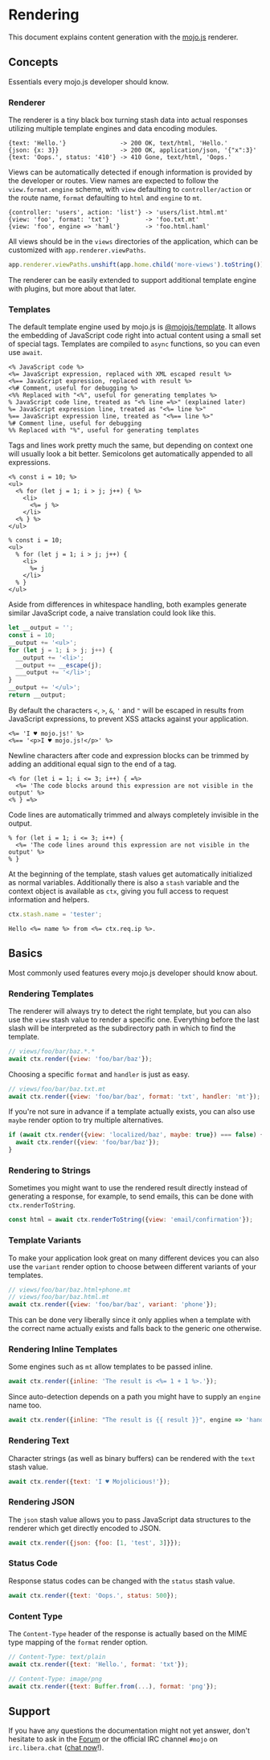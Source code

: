# Rendering

This document explains content generation with the [mojo.js](https://mojojs.org) renderer.

## Concepts

Essentials every mojo.js developer should know.

### Renderer

The renderer is a tiny black box turning stash data into actual responses utilizing multiple template engines and data
encoding modules.

```
{text: 'Hello.'}               -> 200 OK, text/html, 'Hello.'
{json: {x: 3}}                 -> 200 OK, application/json, '{"x":3}'
{text: 'Oops.', status: '410'} -> 410 Gone, text/html, 'Oops.'
```

Views can be automatically detected if enough information is provided by the developer or routes. View names are
expected to follow the `view.format.engine` scheme, with `view` defaulting to `controller/action` or the route name,
`format` defaulting to `html` and `engine` to `mt`.

```
{controller: 'users', action: 'list'} -> 'users/list.html.mt'
{view: 'foo', format: 'txt'}          -> 'foo.txt.mt'
{view: 'foo', engine => 'haml'}       -> 'foo.html.haml'
```

All views should be in the `views` directories of the application, which can be customized with
`app.renderer.viewPaths`.

```js
app.renderer.viewPaths.unshift(app.home.child('more-views').toString());
```

The renderer can be easily extended to support additional template engine with plugins, but more about that later.

### Templates

The default template engine used by mojo.js is [@mojojs/template](https://www.npmjs.com/package/@mojojs/template). It
allows the embedding of JavaScript code right into actual content using a small set of special tags. Templates are
compiled to `async` functions, so you can even use `await`.

```
<% JavaScript code %>
<%= JavaScript expression, replaced with XML escaped result %>
<%== JavaScript expression, replaced with result %>
<%# Comment, useful for debugging %>
<%% Replaced with "<%", useful for generating templates %>
% JavaScript code line, treated as "<% line =%>" (explained later)
%= JavaScript expression line, treated as "<%= line %>"
%== JavaScript expression line, treated as "<%== line %>"
%# Comment line, useful for debugging
%% Replaced with "%", useful for generating templates
```

Tags and lines work pretty much the same, but depending on context one will usually look a bit better. Semicolons get
automatically appended to all expressions.

```
<% const i = 10; %>
<ul>
  <% for (let j = 1; i > j; j++) { %>
    <li>
      <%= j %>
    </li>
  <% } %>
</ul>
```
```
% const i = 10;
<ul>
  % for (let j = 1; i > j; j++) {
    <li>
      %= j
    </li>
  % }
</ul>
```

Aside from differences in whitespace handling, both examples generate similar JavaScript code, a naive translation
could look like this.

```js
let __output = '';
const i = 10;
__output += '<ul>';
for (let j = 1; i > j; j++) {
  __output += '<li>';
  __output += __escape(j);
  ___output += '</li>';
}
__output += '</ul>';
return __output;
```

By default the characters `<`, `>`, `&`, `'` and `"` will be escaped in results from JavaScript expressions, to prevent
XSS attacks against your application.

```
<%= 'I ♥ mojo.js!' %>
<%== '<p>I ♥ mojo.js!</p>' %>
```

Newline characters after code and expression blocks can be trimmed by adding an additional equal sign to the end of a
tag.

```
<% for (let i = 1; i <= 3; i++) { =%>
  <%= 'The code blocks around this expression are not visible in the output' %>
<% } =%>
```

Code lines are automatically trimmed and always completely invisible in the output.

```
% for (let i = 1; i <= 3; i++) {
  <%= 'The code lines around this expression are not visible in the output' %>
% }
```

At the beginning of the template, stash values get automatically initialized as normal variables. Additionally there is
also a `stash` variable and the context object is available as `ctx`, giving you full access to request information and
helpers.

```js
ctx.stash.name = 'tester';
```
```
Hello <%= name %> from <%= ctx.req.ip %>.
```

## Basics

Most commonly used features every mojo.js developer should know about.

### Rendering Templates

The renderer will always try to detect the right template, but you can also use the `view` stash value to render a
specific one. Everything before the last slash will be interpreted as the subdirectory path in which to find the
template.

```js
// views/foo/bar/baz.*.*
await ctx.render({view: 'foo/bar/baz'});
```

Choosing a specific `format` and `handler` is just as easy.

```js
// views/foo/bar/baz.txt.mt
await ctx.render({view: 'foo/bar/baz', format: 'txt', handler: 'mt'});
```

If you're not sure in advance if a template actually exists, you can also use `maybe` render option to try multiple
alternatives.

```js
if (await ctx.render({view: 'localized/baz', maybe: true}) === false) {
  await ctx.render({view: 'foo/bar/baz'});
}
```

### Rendering to Strings

Sometimes you might want to use the rendered result directly instead of generating a response, for example, to send
emails, this can be done with `ctx.renderToString`.

```js
const html = await ctx.renderToString({view: 'email/confirmation'});
```

### Template Variants

To make your application look great on many different devices you can also use the `variant` render option to choose
between different variants of your templates.

```js
// views/foo/bar/baz.html+phone.mt
// views/foo/bar/baz.html.mt
await ctx.render({view: 'foo/bar/baz', variant: 'phone'});
```

This can be done very liberally since it only applies when a template with the correct name actually exists and falls
back to the generic one otherwise.

### Rendering Inline Templates

Some engines such as `mt` allow templates to be passed inline.

```js
await ctx.render({inline: 'The result is <%= 1 + 1 %>.'});
```

Since auto-detection depends on a path you might have to supply an `engine` name too.

```js
await ctx.render({inline: "The result is {{ result }}", engine => 'handlebars');
```

### Rendering Text

Character strings (as well as binary buffers) can be rendered with the `text` stash value.

```js
await ctx.render({text: 'I ♥ Mojolicious!'});
```

### Rendering JSON

The `json` stash value allows you to pass JavaScript data structures to the renderer which get directly encoded to
JSON.

```js
await ctx.render({json: {foo: [1, 'test', 3]}});
```

### Status Code

Response status codes can be changed with the `status` stash value.

```js
await ctx.render({text: 'Oops.', status: 500});
```

### Content Type

The `Content-Type` header of the response is actually based on the MIME type mapping of the `format` render option.

```js
// Content-Type: text/plain
await ctx.render({text: 'Hello.', format: 'txt'});

// Content-Type: image/png
await ctx.render({text: Buffer.from(...), format: 'png'});
```

## Support

If you have any questions the documentation might not yet answer, don't hesitate to ask in the
[Forum](https://github.com/mojolicious/mojo.js/discussions) or the official IRC channel `#mojo` on `irc.libera.chat`
([chat now](https://web.libera.chat/#mojo)!).
